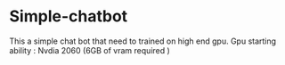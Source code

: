 # Simple-chatbot
This a simple chat bot that need to trained on high end gpu.
Gpu starting ability :  Nvdia 2060 (6GB of vram required )
